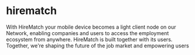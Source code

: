 # hirematch
With HireMatch your mobile device becomes a light client node on our Network, enabling companies and users to access the employment ecosystem from anywhere. HireMatch is built together with its users. Together, we're shaping the future of the job market and empowering users
